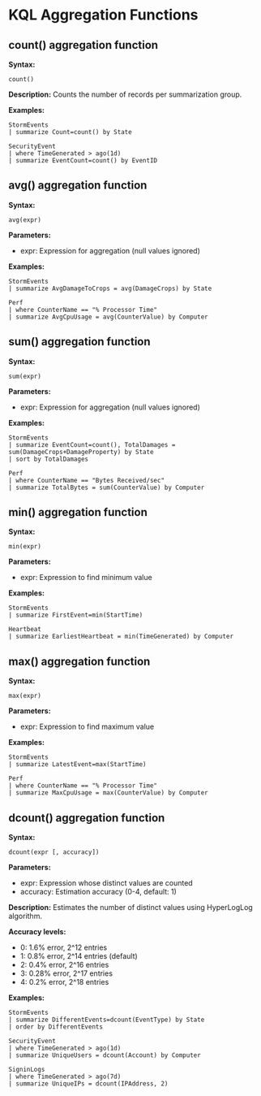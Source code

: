 # KQL Aggregation Functions

## count() aggregation function

**Syntax:**
```kusto
count()
```

**Description:**
Counts the number of records per summarization group.

**Examples:**
```kusto
StormEvents
| summarize Count=count() by State
```

```kusto
SecurityEvent
| where TimeGenerated > ago(1d)
| summarize EventCount=count() by EventID
```

## avg() aggregation function

**Syntax:**
```kusto
avg(expr)
```

**Parameters:**
- expr: Expression for aggregation (null values ignored)

**Examples:**
```kusto
StormEvents
| summarize AvgDamageToCrops = avg(DamageCrops) by State
```

```kusto
Perf
| where CounterName == "% Processor Time"
| summarize AvgCpuUsage = avg(CounterValue) by Computer
```

## sum() aggregation function

**Syntax:**
```kusto
sum(expr)
```

**Parameters:**
- expr: Expression for aggregation (null values ignored)

**Examples:**
```kusto
StormEvents
| summarize EventCount=count(), TotalDamages = sum(DamageCrops+DamageProperty) by State
| sort by TotalDamages
```

```kusto
Perf
| where CounterName == "Bytes Received/sec"
| summarize TotalBytes = sum(CounterValue) by Computer
```

## min() aggregation function

**Syntax:**
```kusto
min(expr)
```

**Parameters:**
- expr: Expression to find minimum value

**Examples:**
```kusto
StormEvents
| summarize FirstEvent=min(StartTime)
```

```kusto
Heartbeat
| summarize EarliestHeartbeat = min(TimeGenerated) by Computer
```

## max() aggregation function

**Syntax:**
```kusto
max(expr)
```

**Parameters:**
- expr: Expression to find maximum value

**Examples:**
```kusto
StormEvents
| summarize LatestEvent=max(StartTime)
```

```kusto
Perf
| where CounterName == "% Processor Time"
| summarize MaxCpuUsage = max(CounterValue) by Computer
```

## dcount() aggregation function

**Syntax:**
```kusto
dcount(expr [, accuracy])
```

**Parameters:**
- expr: Expression whose distinct values are counted
- accuracy: Estimation accuracy (0-4, default: 1)

**Description:**
Estimates the number of distinct values using HyperLogLog algorithm.

**Accuracy levels:**
- 0: 1.6% error, 2^12 entries
- 1: 0.8% error, 2^14 entries (default)
- 2: 0.4% error, 2^16 entries
- 3: 0.28% error, 2^17 entries
- 4: 0.2% error, 2^18 entries

**Examples:**
```kusto
StormEvents
| summarize DifferentEvents=dcount(EventType) by State
| order by DifferentEvents
```

```kusto
SecurityEvent
| where TimeGenerated > ago(1d)
| summarize UniqueUsers = dcount(Account) by Computer
```

```kusto
SigninLogs
| where TimeGenerated > ago(7d)
| summarize UniqueIPs = dcount(IPAddress, 2)
```